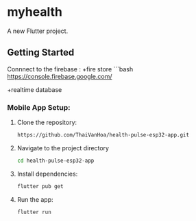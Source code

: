 # myhealth

A new Flutter project.

## Getting Started
Connnect to the firebase :
  +fire store ```bash https://console.firebase.google.com/
  
  +realtime database
### Mobile App Setup:
1. Clone the repository:
   ```bash
   https://github.com/ThaiVanHoa/health-pulse-esp32-app.git

2. Navigate to the project directory
    ```bash
    cd health-pulse-esp32-app

3. Install dependencies:
    ```bash
    flutter pub get

4. Run the app:
    ```bash
    flutter run
